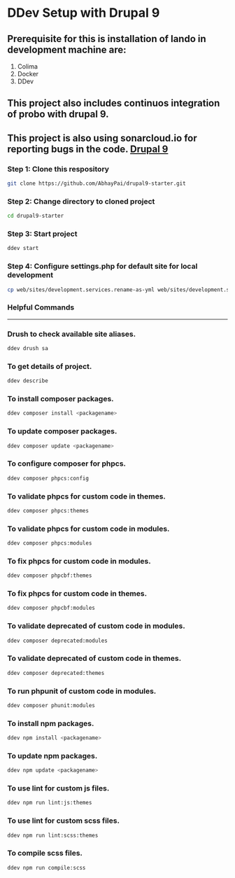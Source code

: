 # DDev Setup with Drupal 9

## Prerequisite for this is installation of lando in development machine are:
1. Colima
2. Docker
2. DDev

## This project also includes continuos integration of probo with drupal 9.

## This project is also using sonarcloud.io for reporting bugs in the code. [Drupal 9](https://sonarcloud.io/dashboard?id=AbhayPai_drupal9)

### Step 1: Clone this respository
```sh
git clone https://github.com/AbhayPai/drupal9-starter.git
```

### Step 2: Change directory to cloned project
```sh
cd drupal9-starter
```

### Step 3: Start project
```sh
ddev start
```

### Step 4: Configure settings.php for default site for local development
```sh
cp web/sites/development.services.rename-as-yml web/sites/development.services.yml
```

### Helpful Commands
___
### Drush to check available site aliases.
```sh
ddev drush sa
```

### To get details of project.
```sh
ddev describe
```

### To install composer packages.
```sh
ddev composer install <packagename>
```

### To update composer packages.
```sh
ddev composer update <packagename>
```

### To configure composer for phpcs.
```sh
ddev composer phpcs:config
```

### To validate phpcs for custom code in themes.
```sh
ddev composer phpcs:themes
```

### To validate phpcs for custom code in modules.
```sh
ddev composer phpcs:modules
```

### To fix phpcs for custom code in modules.
```sh
ddev composer phpcbf:themes
```

### To fix phpcs for custom code in themes.
```sh
ddev composer phpcbf:modules
```

### To validate deprecated of custom code in modules.
```sh
ddev composer deprecated:modules
```

### To validate deprecated of custom code in themes.
```sh
ddev composer deprecated:themes
```

### To run phpunit of custom code in modules.
```sh
ddev composer phunit:modules
```

### To install npm packages.
```sh
ddev npm install <packagename>
```

### To update npm packages.
```sh
ddev npm update <packagename>
```

### To use lint for custom js files.
```sh
ddev npm run lint:js:themes
```

### To use lint for custom scss files.
```sh
ddev npm run lint:scss:themes
```

### To compile scss files.
```sh
ddev npm run compile:scss
```
